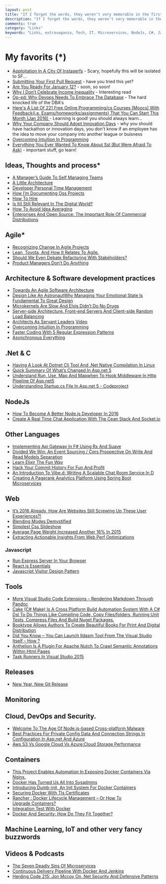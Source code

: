 ```yaml
---
layout: post
title: "If I forget the words, they weren’t very memorable in the first place."
description: "If I forget the words, they weren’t very memorable in the first place."
comments: true
category: "Links"
keywords: "Links, extravaganza, Tech, IT, Microservices, NodeJs, C#, Javascript, Solution architecture"
---
```

#   My favorits (*) #
 * [Apploitation In A City Of Instaserfs](https://www.policyalternatives.ca/publications/monitor/apploitation-city-instaserfs) - Scary, hopefully this will be isolated to SF...
 * [Submitting Your First Pull Request](http://blogs.msdn.com/b/cdndevs/archive/2016/01/06/submitting-your-first-pull-request.aspx) - have you tried this yet?
 * [Are You Ready For January 12?](http://www.aaron-powell.com//posts/2016-01-03-are-you-ready-for-january-12.html) - soon, so soon!
 * [Why I Don’t Celebrate Income Inequality](http://www.bothsidesofthetable.com/2016/01/02/income-inequality/) - Interesting read
 * [Op-ed: Why Devops Needs To Embrace The Database](http://thenewstack.io/op-ed-devops-needs-embrace-database-2/) - The hard knocked life of the DBA's
 * [Here's A List Of 221 Free Online Programming/cs Courses (Moocs) With Feedback(i.e. Exams/homeworks/assignments) That You Can Start This Month (Jan 2016) ](https://www.reddit.com/r/learnprogramming/comments/3zfbp1/heres_a_list_of_221_free_online_programmingcs/) - Learning is good! you should always learn...
 * [Why Your Company Should Adopt Innovation Days](https://www.thoughtworks.com/insights/blog/why-your-company-should-adopt-innovation-days) - why you should have hackathon or innovation days, you don't know if an employee has the idea to move your company into another league or buisness
 * [Overcoming Intuition In Programming](http://amasad.me/2016/01/03/overcoming-intuition-in-programming/)
 * [Everything You Ever Wanted To Know About Ssl (But Were Afraid To Ask)](http://www.robinhowlett.com/blog/2016/01/05/everything-you-ever-wanted-to-know-about-ssl-but-were-afraid-to-ask/) - important stuff, go learn!

##  Ideas, Thoughts and process* ##
 * [A Manager’s Guide To Self Managing Teams](https://diaryofascrummaster.wordpress.com/2016/01/02/a-managers-guide-to-self-managing-teams/)
 * [A Little Architecture](http://blog.cleancoder.com/uncle-bob/2016/01/04/ALittleArchitecture.html)
 * [Developer Personal Time Management](https://lostechies.com/andrewsiemer/2016/01/04/developer-personal-time-management/)
 * [How I’m Documenting Oss Projects](http://jeremydmiller.com/2016/01/05/how-im-documenting-oss-projects/)
 * [How To Hire](https://medium.com/swlh/how-to-hire-34f4ded5f176)
 * [Is Itil Still Relevant In The Digital World?](http://apmblog.dynatrace.com/2016/01/05/the-digital-world-is-itil-relevant/)
 * [How To Avoid Idea Averaging](http://andrewxhill.com/blog/2016/01/04/idea-averaging/)
 * [Enterprises And Open Source: The Important Role Of Commercial Distributions](http://thenewstack.io/enterprises-open-source-important-role-commercial-distributions/)

## Agile* ##
 * [Recognizing Change In Agile Projects](http://magenic.com/Blog/Post/135/Recognizing-Change-in-Agile-Projects)
 * [Lean, Toyota, And How It Relates To Agile.](http://blogs.msdn.com/b/ericgu/archive/2016/01/04/lean-toyota-and-how-it-relates-to-agile.aspx)
 * [Should We Even Debate Refactoring With Stakeholders?](http://blog.jbrains.ca/permalink/should-we-even-debate-refactoring-with-stakeholders)
 * [Product Managers Don’t Do Anything](https://dzone.com/articles/product-managers-dont-do-anything)

##  Architecture & Software development practices ##
 * [Towards An Agile Software Architecture](http://www.infoq.com/articles/towards-agile-software-architecture)
 * [Design Like An AstronautWhy Managing Your Emotional State Is Fundamental To Great Design](http://deep.design/design-like-an-astronaut/)
 * [Microkernels Are Slow And Elvis Didn’t Do No Drugs](http://blog.darknedgy.net/technology/2016/01/01/0/)
 * [Server-side Architecture. Front-end Servers And Client-side Random Load Balancing](http://highscalability.com/blog/2016/1/4/server-side-architecture-front-end-servers-and-client-side-r.html)
 * [Architects As Servant Leaders](http://www.jrothman.com/mpd/agile/2016/01/architects-as-servant-leaders/) [Video](http://iasaglobal.org/iasa-december-esummit-agile-architect-as-servant-leader/)
 * [Overcoming Intuition In Programming](http://amasad.me/2016/01/03/overcoming-intuition-in-programming/)
 * [Faster Coding With 5 Regular Expression Patterns](http://blog.codeschool.io/2016/01/05/faster-coding-5-regular-expression-patterns/)
 * [Asynchronous Everything](http://joeduffyblog.com/2015/11/19/asynchronous-everything/)

##  **.Net & C** ##
 * [Having A Look At Dotnet Cli Tool And .Net Native Compilation In Linux](http://www.tugberkugurlu.com/archive/having-a-look-at-dotnet-cli-tool-and--net-native-compilation-in-linux)
 * [Quick Summary Of What’s Changed In Asp.net 5](http://www.codeproject.com/Articles/1069476/Quick-Summary-of-What-s-Changed-in-ASP-NET)
 * [Understand Run, Use, Map And Mapwhen To Hook Middleware In Http Pipeline Of Asp.net5](http://www.codeproject.com/Tips/1069790/Understand-Run-Use-Map-and-MapWhen-to-Hook-Middl)
 * [Understanding Startup.cs File In Asp.net 5 - Codeproject](http://www.codeproject.com/Tips/1069787/Understanding-Startup-cs-file-in-ASP-NET)

##  NodeJs ##
 * [How To Become A Better Node.js Developer In 2016](https://blog.risingstack.com/how-to-become-a-better-node-js-developer-in-2016/)
 * [Create A Real Time Chat Application With The Cean Stack And Socket.io](https://blog.nraboy.com/2016/01/create-a-real-time-chat-application-with-the-cean-stack-and-socket-io/)

##  Other Languages  ##
 * [Implementing Api Gateway In F# Using Rx And Suave](http://blog.tamizhvendan.in/blog/2015/12/29/implementing-api-gateway-in-f-number-using-rx-and-suave/) 
 * [Divided We Win: An Event Sourcing / Cqrs Prospective On Write And Read Models Separation](http://www.javacodegeeks.com/2016/01/divided-win-event-sourcing-cqrs-prospective-write-read-models-separation.html)
 * [Learn Elixir The Fun Way](http://rob.conery.io/2016/01/04/learn-elixir-while-having-fun/)
 * [Hack Your Commit History For Fun And Profit](http://tech.just-eat.com/2016/01/06/hack-your-commit-history-for-fun-and-profit/)
 * [An Introduction To Vibe.d: Writing A Scalable Chat Room Service In D](https://vibed.org/blog/posts/a-scalable-chat-room-service-in-d)
 * [Creating A Pagerank Analytics Platform Using Spring Boot Microservices](http://www.kennybastani.com/2016/01/spring-boot-graph-processing-microservices.html)

##  Web ##
 * [It’s 2016 Already, How Are Websites Still Screwing Up These User Experiences?!](http://www.troyhunt.com/2016/01/its-2016-already-how-are-websites-still.html)
 * [Blending Modes Demystified](http://alistapart.com/article/blending-modes-demystified)
 * [Simplest Css Slideshow](http://snook.ca/archives/html_and_css/simplest-css-slideshow)
 * [Average Page Weight Increased Another 16% In 2015](http://www.sitepoint.com/average-page-weight-increased-another-16-2015/)
 * [Extracting Actionable Insights From Web Perf Optimizations](http://calendar.perfplanet.com/2015/extracting-actionable-insights-from-web-perf-optimizations/)

###  Javascript  ###
 * [Run Express Server In Your Browser](https://glebbahmutov.com/blog/run-express-server-in-your-browser/)
 * [React.js Essentials](https://dzone.com/refcardz/reactjs-essentials)
 * [Javascript Visitor Design Pattern](http://www.shieldui.com/blogs/javascript-visitor-design-pattern)

##  Tools ##
 * [More Visual Studio Code Extensions – Rendering Markdown Through Pandoc](http://dougfinke.com/blog/more-visual-studio-code-extensions-rendering-markdown-through-pandoc/)
 * [Cake (C# Make) Is A Cross Platform Build Automation System With A C# Dsl To Do Things Like Compiling Code, Copy Files/folders, Running Unit Tests, Compress Files And Build Nuget Packages.](http://cakebuild.net/)
 * [Booktype Allows Authors To Create Beautiful Books For Print And Digital Distribution](https://www.sourcefabric.org/en/booktype/)
 * [Did You Know – You Can Launch Ildasm Tool From The Visual Studio Itself – How ?](http://dailydotnettips.com/2016/01/05/did-you-know-you-can-launch-ildasm-tool-from-inside-visual-studio-itself-how/)
 * [Anthelion Is A Plugin For Apache Nutch To Crawl Semantic Annotations Within Html Pages](https://github.com/yahoo/anthelion)
 * [Task Runners In Visual Studio 2015](http://blogs.msdn.com/b/webdev/archive/2016/01/06/task-runners-in-visual-studio-2015.aspx)

##  Releases ##
 * [New Year, New Git Release](https://github.com/blog/2094-new-year-new-git-release)

##  Monitoring ##

##  Cloud, DevOps and Security.  ##
  * [Welcome To The Age Of Node.js-based Cross-platform Malware](http://thenewstack.io/welcome-age-node-js-based-multi-platform-malware/)
  * [Best Practices For Private Config Data And Connection Strings In Configuration In Asp.net And Azure](http://www.hanselman.com/blog/BestPracticesForPrivateConfigDataAndConnectionStringsInConfigurationInASPNETAndAzure.aspx)
  * [Aws S3 Vs Google Cloud Vs Azure:Cloud Storage Performance](http://blog.zachbjornson.com/2015/12/29/cloud-storage-performance.html)
 
## Containers ##
 * [This Project Enables Automation In Exposing Docker Containers Via Nginx.](https://github.com/fabiofumarola/docker-nginxify)
 * [Docker Has Turned Us All Into Sysadmins](https://medium.com/packt-publishing/docker-has-turned-us-all-into-sysadmins-f4269c8be388)
 * [Introducing Dumb-init, An Init System For Docker Containers](http://engineeringblog.yelp.com/2016/01/dumb-init-an-init-for-docker.html)
 * [Securing Docker With Tls Certificates](http://tech.paulcz.net/2016/01/secure-docker-with-tls/)
 * [Rancher : Docker Lifecycle Management – Or How To Upgrade Containers?](https://kvaes.wordpress.com/2016/01/04/rancher-docker-lifecycle-management-or-how-to-upgrade-containers/)
 * [Integration Test With Docker](http://espinhogr.github.io/test/2015/12/24/integration-test-mysql.html)
 * [Docker And Security: How Do They Fit Together?](https://jaxenter.com/docker-and-security-how-do-they-fit-together-122333.html)
## Machine Learning, IoT and other very fancy buzzwords ##


##  Videos & Podcasts ##
 * [The Seven Deadly Sins Of Microservices](http://www.infoq.com/presentations/7-sins-microservices)
 * [Continuous Delivery Pipeline With Docker And Jenkins](https://www.youtube.com/watch)
 * [Herding Code 215: Jon Mccoy On .Net Security And Defensive Patterns](http://herdingcode.com/herding-code-215-jon-mccoy-on-net-security-and-defensive-patterns/)

